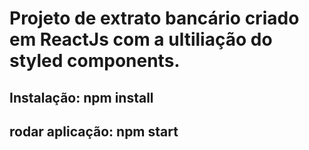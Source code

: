 # Projeto de extrato bancário criado em ReactJs com a ultiliação do styled components.

## Instalação: npm install
## rodar aplicação: npm start  
